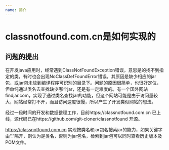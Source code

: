 ```yaml
---
name: 简介
---
```


# classnotfound.com.cn是如何实现的



## 问题的提出

在开发java应用时，经常遇到ClassNotFoundException错误，意思是的找不到指定的类，有时也会出现NoClassDefFoundError错误，其原因是缺少相应的jar包，或jar包未放到编译程序可识别的目录下。问题的原因很简单，也很好定位，但单纯通过类名去查找缺少哪个jar，还是有一定难度的。有一个国外网站findjar.com，实现了通过类名查找jar的功能，但这个网站可能是由于访问量较大，网站经常打不开，而且访问速度很慢，所以产生了开发类似网站的想法。

经过一段时间的开发和数据整理工作，目前https://classnotfound.com.cn 已上线，源代码已在https://github.com/git-cloner/classnotfound 开源。

https://classnotfound.com.cn 实现按类名和jar包名搜索jar的能力，如果关键字由“.”隔开，则认为是类名，否则为jar包名，检索到jar包可以同时查看历史版本及POM文件。